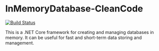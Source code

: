 # InMemoryDatabase-CleanCode

[![Build Status](https://travis-ci.org/jivkokirishev/InMemoryDatabase-CleanCode.svg?branch=master)](https://travis-ci.org/jivkokirishev/InMemoryDatabase-CleanCode)

This is a .NET Core framework for creating and managing databases in memory. It can be useful for fast and short-term data storing and management. 
